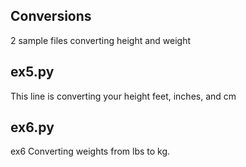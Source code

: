 ## Conversions 

2 sample files converting height and weight

## ex5.py

This line is converting your height feet, inches, and cm

## ex6.py
ex6 Converting weights from lbs to kg.

